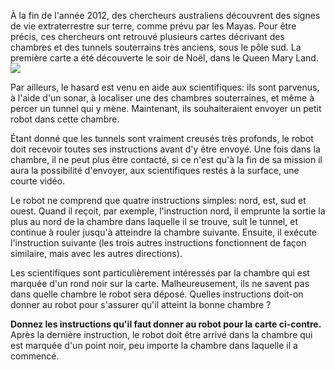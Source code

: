 À la fin de l'année 2012, des chercheurs australiens découvrent des signes de vie extraterrestre sur terre, comme prévu par les Mayas. Pour être précis, ces chercheurs ont retrouvé plusieurs cartes décrivant des chambres et des tunnels souterrains très anciens, sous le pôle sud. La première carte a été découverte le soir de Noël, dans le Queen Mary Land.
<img class="pull-right" src="/img/tasks/robots.png">

Par ailleurs, le hasard est venu en aide aux scientifiques: ils sont parvenus, à l'aide d'un sonar, à localiser une des chambres souterraines, et même à percer un tunnel qui y mène. Maintenant, ils souhaiteraient envoyer un petit robot dans cette chambre.

Étant donné que les tunnels sont vraiment creusés très profonds, le robot doit recevoir toutes ses instructions avant d'y être envoyé. Une fois dans la chambre, il ne peut plus être contacté, si ce n'est qu'à la fin de sa mission il aura la possibilité d'envoyer, aux scientifiques restés à la surface, une courte vidéo.

Le robot ne comprend que quatre instructions simples: nord, est, sud et ouest. Quand il reçoit, par exemple, l'instruction nord, il emprunte la sortie la plus au nord de la chambre dans laquelle il se trouve, suit le tunnel, et continue à rouler jusqu'à atteindre la chambre suivante. Ensuite, il exécute l'instruction suivante (les trois autres instructions fonctionnent de façon similaire, mais avec les autres directions).

Les scientifiques sont particulièrement intéressés par la chambre qui est marquée d'un rond noir sur la carte. Malheureusement, ils ne savent pas dans quelle chambre le robot sera déposé. Quelles instructions doit-on donner au robot pour s'assurer qu'il atteint la bonne chambre ?

**Donnez les instructions qu'il faut donner au robot pour la carte ci-contre.** Après la dernière instruction, le robot doit être arrivé dans la chambre qui est marquée d'un point noir, peu importe la chambre dans laquelle il a commencé.
